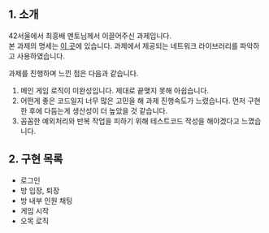 ## 1. 소개
42서울에서 최흥배 멘토님께서 이끌어주신 과제입니다.  
본 과제의 명세는 [이 곳](https://github.com/42StudyGame/Game_Server_Study_01)에 있습니다.
과제에서 제공되는 네트워크 라이브러리를 파악하고 사용하였습니다.

과제를 진행하며 느낀 점은 다음과 같습니다.
1. 메인 게임 로직이 미완성입니다. 제대로 끝맺지 못해 아쉽습니다.
2. 어떤게 좋은 코드일지 너무 많은 고민을 해 과제 진행속도가 느렸습니다. 먼저 구현한 후에 다듬는게 생산성이 더 높았을 것 같습니다.
3. 꼼꼼한 예외처리와 반복 작업을 피하기 위해 테스트코드 작성을 해야겠다고 느꼈습니다. 

## 2. 구현 목록
- 로그인
- 방 입장, 퇴장
- 방 내부 인원 채팅
- 게임 시작
- 오목 로직

